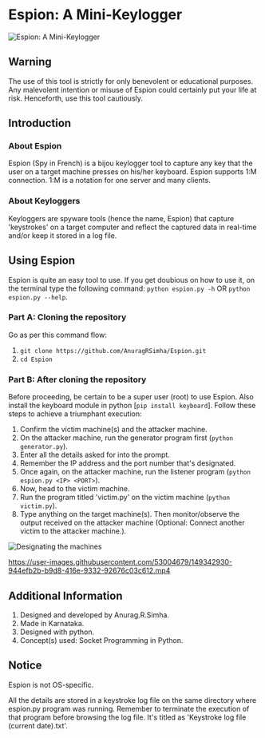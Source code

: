 # Espion: A Mini-Keylogger
![Espion: A Mini-Keylogger](https://i.ibb.co/VQr8J8S/Logo.jpg)
## Warning
The use of this tool is strictly for only benevolent or educational purposes. Any malevolent intention or misuse of Espion could certainly put your life at risk. Henceforth, use this tool cautiously.
## Introduction
### About Espion
Espion (Spy in French) is a bijou keylogger tool to capture any key that the user on a target machine presses on his/her keyboard. Espion supports 1:M connection. 1:M is a notation for one server and many clients.
### About Keyloggers
Keyloggers are spyware tools (hence the name, Espion) that capture 'keystrokes' on a target computer and reflect the captured data in real-time and/or keep it stored in a log file.
## Using Espion
Espion is quite an easy tool to use. If you get doubious on how to use it, on the terminal type the following command:
`python espion.py -h` OR `python espion.py --help`.
### Part A: Cloning the repository
Go as per this command flow:
1. `git clone https://github.com/AnuragRSimha/Espion.git`
2. `cd Espion`


### Part B: After cloning the repository
Before proceeding, be certain to be a super user (root) to use Espion. Also install the keyboard module in python [`pip install keyboard`].
Follow these steps to achieve a triumphant execution:
1. Confirm the victim machine(s) and the attacker machine.
2. On the attacker machine, run the generator program first (`python generator.py`).
3. Enter all the details asked for into the prompt.
4. Remember the IP address and the port number that's designated.
5. Once again, on the attacker machine, run the listener program (`python espion.py <IP> <PORT>`).
6. Now, head to the victim machine.
7. Run the program titled 'victim.py' on the victim machine (`python victim.py`).
8. Type anything on the target machine(s). Then monitor/observe the output received on the attacker machine
(Optional: Connect another victim to the attacker machine.).

![Designating the machines](https://i.ibb.co/DpY9VGJ/Attacker-Victim.jpg)


https://user-images.githubusercontent.com/53004679/149342930-944efb2b-b9d8-416e-9332-92676c03c612.mp4

## Additional Information
1. Designed and developed by Anurag.R.Simha.
2. Made in Karnataka.
3. Designed with python.
4. Concept(s) used: Socket Programming in Python.

## Notice
Espion is not OS-specific.

All the details are stored in a keystroke log file on the same directory
where espion.py program was running. Remember to terminate the execution
of that program before browsing the log file. It's titled as 
'Keystroke log file (current date).txt'.

